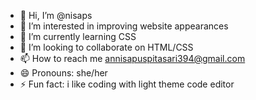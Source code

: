 - 👋 Hi, I’m @nisaps
- 👀 I’m interested in improving website appearances
- 🌱 I’m currently learning CSS
- 💞️ I’m looking to collaborate on HTML/CSS
- 📫 How to reach me annisapuspitasari394@gmail.com
- 😄 Pronouns: she/her
- ⚡ Fun fact: i like coding with light theme code editor 

<!---
nisaps/nisaps is a ✨ special ✨ repository because its `README.md` (this file) appears on your GitHub profile.
You can click the Preview link to take a look at your changes.
--->
